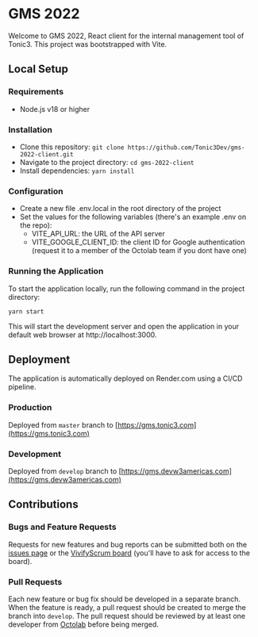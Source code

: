 # GMS 2022

Welcome to GMS 2022, React client for the internal management tool of Tonic3. This project was bootstrapped with Vite.

## Local Setup

### Requirements

-   Node.js v18 or higher

### Installation

-   Clone this repository: `git clone https://github.com/Tonic3Dev/gms-2022-client.git`
-   Navigate to the project directory: `cd gms-2022-client`
-   Install dependencies: `yarn install`

### Configuration

-   Create a new file .env.local in the root directory of the project
-   Set the values for the following variables (there's an example .env on the repo):
    -   VITE_API_URL: the URL of the API server
    -   VITE_GOOGLE_CLIENT_ID: the client ID for Google authentication (request it to a member of the Octolab team if you dont have one)

### Running the Application

To start the application locally, run the following command in the project directory:

`yarn start`

This will start the development server and open the application in your default web browser at http://localhost:3000.

## Deployment

The application is automatically deployed on Render.com using a CI/CD pipeline.

### Production

Deployed from `master` branch to [https://gms.tonic3.com](https://gms.tonic3.com)

### Development

Deployed from `develop` branch to [https://gms.devw3americas.com](https://gms.devw3americas.com)

## Contributions

### Bugs and Feature Requests

Requests for new features and bug reports can be submitted both on the [issues page](https://github.com/Tonic3Dev/gms-2022-client/issues) or the [VivifyScrum board](https://app.vivifyscrum.com/boards/114315) (you'll have to ask for access to the board).

### Pull Requests

Each new feature or bug fix should be developed in a separate branch. When the feature is ready, a pull request should be created to merge the branch into `develop`. The pull request should be reviewed by at least one developer from [Octolab](mailto:octolab@tonic3.com) before being merged.
